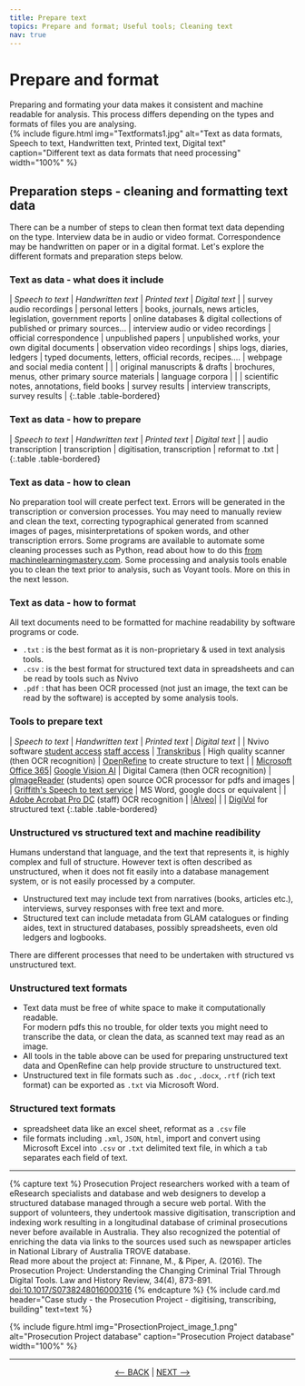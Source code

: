 ```yaml
---
title: Prepare text
topics: Prepare and format; Useful tools; Cleaning text
nav: true
---
```


# Prepare and format

Preparing and formating your data makes it consistent and machine readable for analysis. This process differs depending on the types and formats of files you are analysing.  
{% include figure.html img="Textformats1.jpg" alt="Text as data formats, Speech to text, Handwritten text, Printed text, Digital text" caption="Different text as data formats that need processing" width="100%" %}
## Preparation steps - cleaning and formatting text data 

There can be a number of steps to clean then format text data depending on the type.  Interview data be in audio or video format. Correspondence may be handwritten on paper or in a digital format. Let's explore the different formats and preparation steps below.

### Text as data - what does it include

| *Speech to text* | *Handwritten text* | *Printed text* | *Digital text* |
| survey audio recordings | personal letters | books, journals, news articles, legislation, government reports | online databases & digital collections of published or primary sources...
| interview audio or video recordings | official correspondence | unpublished papers | unpublished works, your own digital documents
| observation video recordings | ships logs, diaries, ledgers | typed documents, letters, official records, recipes.... | webpage and social media content |
| | original manuscripts & drafts | brochures, menus, other primary source materials | language corpora |
| | scientific notes, annotations, field books | survey results | interview transcripts, survey results |
{:.table .table-bordered}

### Text as data - how to prepare

| *Speech to text* | *Handwritten text* | *Printed text* | *Digital text* |
| audio transcription | transcription | digitisation, transcription | reformat to .txt |
{:.table .table-bordered}

### Text as data - how to clean

No preparation tool will create perfect text.  Errors will be generated in the transcription or conversion processes. You may need to manually review and clean the text, correcting typographical generated from scanned images of pages, misinterpretations of spoken words, and other transcription errors. Some programs are available to automate some cleaning processes such as Python, read about how to do this [from machinelearningmastery.com](https://machinelearningmastery.com/clean-text-machine-learning-python/). Some processing and analysis tools enable you to clean the text prior to analysis, such as Voyant tools. More on this in the next lesson. 

### Text as data - how to format

All text documents need to be formatted for machine readability by software programs or code.
- `.txt` : is the best format as it is non-proprietary & used in text analysis tools.
- `.csv` : is the best format for structured text data in spreadsheets and can be read by tools such as Nvivo  
- `.pdf` : that has been OCR processed (not just an image, the text can be read by the software) is accepted by some analysis tools.


### Tools to prepare text

| *Speech to text* | *Handwritten text* | *Printed text* | *Digital text* |
| Nvivo software [student access](https://www.griffith.edu.au/student-computing/available-software)  [staff access](https://intranet.secure.griffith.edu.au/computing/software) | [Transkribus](https://readcoop.eu/transkribus/) | High quality scanner (then OCR recognition) | [OpenRefine](https://openrefine.org/) to create structure to text |
| [Microsoft Office 365](https://support.microsoft.com/en-us/office/transcribe-your-recordings-7fc2efec-245e-45f0-b053-2a97531ecf57)| [Google Vision AI](https://cloud.google.com/vision) | Digital Camera (then OCR recognition) | [gImageReader](https://github.com/manisandro/gImageReader#readme) (students) open source OCR processor for pdfs and images |
| [Griffith's Speech to text service](https://www.griffith.edu.au/eresearch-services/speech-to-text) | MS Word, google docs or equivalent | | [Adobe Acrobat Pro DC](https://intranet.secure.griffith.edu.au/computing/software) (staff) OCR recognition |
|[Alveo](https://www.alveo.edu.au/)| | | [DigiVol](https://volunteer.ala.org.au/) for structured text 
{:.table .table-bordered}

### Unstructured vs structured text and machine readibility

Humans understand that language, and the text that represents it, is highly complex and full of structure. However text is often described as unstructured, when it does not fit easily into a database management system, or is not easily processed by a computer. 
- Unstructured text may include text from narratives (books, articles etc.), interviews, survey responses with free text and more.  
- Structured text can include metadata from GLAM catalogues or finding aides, text in structured databases, possibly spreadsheets, even old ledgers and logbooks. 

There are different processes that need to be undertaken with structured vs unstructured text.

### Unstructured text formats 
- Text data must be free of white space to make it computationally readable.  
   For modern pdfs this no trouble, for older texts you might need to transcribe the data, or clean the data, as scanned text may read as an image.
- All tools in the table above can be used for preparing unstructured text data and OpenRefine can help provide structure to unstructured text.
- Unstructured text in file formats such as `.doc` , `.docx`, `.rtf` (rich text format) can be exported as `.txt` via Microsoft Word.

### Structured text formats
- spreadsheet data like an excel sheet, reformat as a `.csv` file 
- file formats including `.xml`, `JSON`, `html`, import and convert using Microsoft Excel into `.csv` or `.txt` delimited text file, in which a `tab` separates each field of text.

------

{% capture text %}
Prosecution Project researchers worked with a team of eResearch specialists and database and web designers to develop a structured database managed through a secure web portal. With the support of volunteers, they undertook massive digitisation, transcription and indexing work resulting in a longitudinal database of criminal prosecutions never before available in Australia. They also recognized the potential of enriching the data via links to the sources used such as newspaper articles in National Library of Australia TROVE database.  
Read more about the project at: 
Finnane, M., & Piper, A. (2016). The Prosecution Project: Understanding the Changing Criminal Trial Through Digital Tools. Law and History Review, 34(4), 873-891. [doi:10.1017/S0738248016000316](doi:10.1017/S0738248016000316)
{% endcapture %} {% include card.md header="Case study - the Prosecution Project - digitising, transcribing, building" text=text %}

{% include figure.html img="ProsectionProject_image_1.png" alt="Prosecution Project database" caption="Prosecution Project database" width="100%" %}

-----

<p align="center">
  <a href="https://griffithunilibrary.github.io/intro-text-mining-analysis/content/4-build.html"><-- BACK</a> |
  <a href="https://griffithunilibrary.github.io/intro-text-mining-analysis/content/6-analyse.html">NEXT --></a>
</p>

